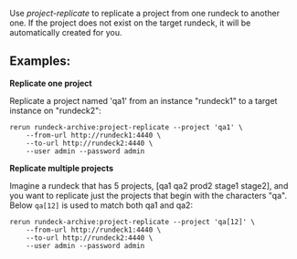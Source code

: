 Use *project-replicate* to replicate a project from one
rundeck to another one.
If the project does not exist on the target rundeck,
it will be automatically created for you.

Examples:
---------

**Replicate one project**

Replicate a project named 'qa1' from an instance "rundeck1" to 
a target instance on "rundeck2":

    rerun rundeck-archive:project-replicate --project 'qa1' \
        --from-url http://rundeck1:4440 \
        --to-url http://rundeck2:4440 \
        --user admin --password admin

**Replicate multiple projects**

Imagine a rundeck that has 5 projects, [qa1 qa2 prod2 stage1 stage2],
and you want to replicate just the projects that begin with the
characters "qa". Below `qa[12]` is used to match both qa1 and qa2:

    rerun rundeck-archive:project-replicate --project 'qa[12]' \
        --from-url http://rundeck1:4440 \
        --to-url http://rundeck2:4440 \
        --user admin --password admin
